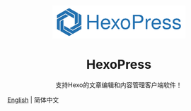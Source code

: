 <div align="center">
  <p align="center">
    <img style="width:300px" src="https://github.com/charlestang/HexoPress/blob/main/docs/logo.svg" alt="logo" />
  </p>
  <h1>HexoPress</h1>
  <p>支持Hexo的文章编辑和内容管理客户端软件！</p>
  <p align="center"><!-- some badges like version, release status, test coverage, license, etc.--></p>
</div>

[English](./README.md) | 简体中文